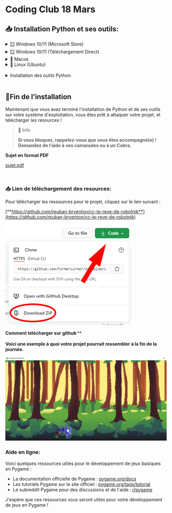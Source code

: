 # Coding Club 18 Mars

## 📥 Installation Python et ses outils:

<details>
    <summary>🪟 Windows 10/11 (Microsoft Store)</summary>

1. Installez Python à partir du Microsoft Store :
    - Ouvrez le Microsoft Store et recherchez "Python".
    - Cliquez sur "Obtenir" pour télécharger et installer Python.
</br>
2. Une fois l'installation terminée, ouvrez une invite de commande (CMD) et tapez "python" pour vérifier que Python est installé et fonctionne correctement.
</details>

<details>
    <summary>🪟 Windows 10/11 (Téléchargement Direct)</summary>

1. Téléchargez l'installateur Python à partir du site officiel : 
<a href="https://www.python.org/downloads/windows/">https://www.python.org/downloads/windows</a>
        </br>
        2. Cliquez sur le bouton "Download Python X.X.X" pour télécharger le programme d'installation.
        </br>
        3. Exécutez le programme d'installation et suivez les instructions à l'écran.
        </br>
        4. Cochez la case "Add Python X.X to PATH" pour ajouter Python à la variable d'environnement PATH de Windows.
        </br>
        5. Sélectionnez "Install Now" pour installer Python.
        </br>
        6. Une fois l'installation terminée, ouvrez une invite de commande (CMD) et tapez "python" pour vérifier que Python est installé et fonctionne correctement.
</details>

<details>
    <summary>🍎 Macos</summary>

1. Ouvrez un navigateur Web et accédez à la page de téléchargement de Python : <a href="https://www.python.org/downloads/mac-osx/">https://www.python.org/downloads/mac-osx/</a>
</br>
2. Téléchargez l'installateur de la dernière version stable de Python.
</br>
3. Ouvrez le fichier téléchargé et double-cliquez sur l'icône du package d'installation Python.
</br>
4. Suivez les instructions à l'écran pour installer Python.
</br>
5. Une fois l'installation terminée, ouvrez un terminal et tapez "python" pour vérifier que Python est installé et fonctionne correctement.
</details>

<details>
    <summary>🐧 Linux (Ubuntu)</summary>

1. Ouvrez un terminal.

2. Mettez à jour les dépôts et les paquets système en tapant les commandes suivantes :

```bash
sudo apt-get update
sudo apt-get upgrade
```

3. Installez Python en tapant la commande suivante :

```bash
sudo apt-get install python3
```

4. Une fois l'installation terminée, tapez "python3" pour vérifier que Python est installé et fonctionne correctement.
</details>
</br>
<details>
    <summary>Installation des outils Python</summary>

PIP est deja installé sur windows et macos, donc si vous n’êtes pas sur linux vous pouvez passer à l’instalation PyGame.

<details>
    <summary>Installation PIP (Pas macos ou windows 10/11)</summary>

Pour installer les outils Python, vous pouvez utiliser le gestionnaire de paquets pip. Pip est inclus dans Python 2.7.9+ et Python 3.4+. Si pip n'est pas installé, vous pouvez l'installer en utilisant la commande suivante :

```bash
sudo apt-get install python3-pip
```
</details>

<details>
    <summary>Installation PyGame</summary>

Pour installer le module PyGame, utilisez la commande suivante:

```bash
pip install pygame
```
</code>
</details>
</details>

</br>

## 🎉Fin de l’installation

Maintenant que vous avez terminé l'installation de Python et de ses outils sur votre système d'exploitation, vous êtes prêt à attaquer votre projet, et télécharger les resources !

> 📘 Info
>
> **Si vous bloquez, rappelez-vous que vous êtes accompagné(e) ! Demandez de l’aide à vos camarades ou à un Cobra.**

**Sujet en format PDF**

[sujet.pdf](readme_files/sujet.pdf)

</br>

### 📥 **Lien de téléchargement des resources:**

Pour télécharger les ressources pour le projet, cliquez sur le lien suivant :

[**https://github.com/reuban-bryenton/cc-le-reve-de-robotnik**](https://github.com/reuban-bryenton/cc-le-reve-de-robotnik)

![**Comment télécharger sur github ^^**](readme_files/Untitled.png)

**Comment télécharger sur github ^^**
<br></br>
**Voici une exemple à quoi votre projet pourrait ressembler à la fin de la journée.**

![cc.png](readme_files/cc.png)

### Aide en ligne:

Voici quelques ressources utiles pour le développement de jeux basiques en Pygame :

- La documentation officielle de Pygame : [pygame.org/docs](https://www.pygame.org/docs/)
- Les tutoriels Pygame sur le site officiel : [pygame.org/tags/tutorial](https://www.pygame.org/tags/tutorial)
- Le subreddit Pygame pour des discussions et de l'aide : [r/pygame](https://www.reddit.com/r/pygame/)

J'espère que ces ressources vous seront utiles pour votre développement de jeux en Pygame !
